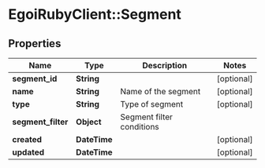 # EgoiRubyClient::Segment

## Properties
Name | Type | Description | Notes
------------ | ------------- | ------------- | -------------
**segment_id** | **String** |  | [optional] 
**name** | **String** | Name of the segment | [optional] 
**type** | **String** | Type of segment | [optional] 
**segment_filter** | **Object** | Segment filter conditions | 
**created** | **DateTime** |  | [optional] 
**updated** | **DateTime** |  | [optional] 


